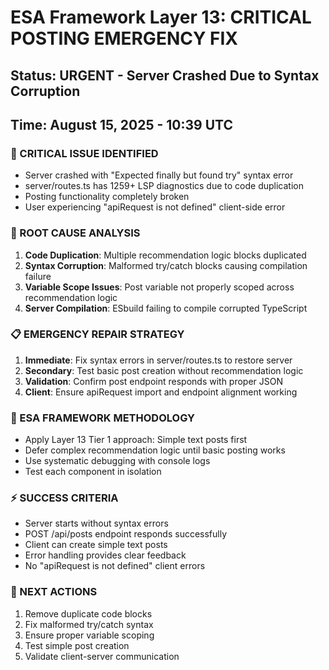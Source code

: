 # ESA Framework Layer 13: CRITICAL POSTING EMERGENCY FIX
## Status: URGENT - Server Crashed Due to Syntax Corruption
## Time: August 15, 2025 - 10:39 UTC

### 🚨 CRITICAL ISSUE IDENTIFIED
- Server crashed with "Expected finally but found try" syntax error
- server/routes.ts has 1259+ LSP diagnostics due to code duplication
- Posting functionality completely broken
- User experiencing "apiRequest is not defined" client-side error

### 🎯 ROOT CAUSE ANALYSIS
1. **Code Duplication**: Multiple recommendation logic blocks duplicated
2. **Syntax Corruption**: Malformed try/catch blocks causing compilation failure
3. **Variable Scope Issues**: Post variable not properly scoped across recommendation logic
4. **Server Compilation**: ESbuild failing to compile corrupted TypeScript

### 📋 EMERGENCY REPAIR STRATEGY
1. **Immediate**: Fix syntax errors in server/routes.ts to restore server
2. **Secondary**: Test basic post creation without recommendation logic
3. **Validation**: Confirm post endpoint responds with proper JSON
4. **Client**: Ensure apiRequest import and endpoint alignment working

### 🔧 ESA FRAMEWORK METHODOLOGY
- Apply Layer 13 Tier 1 approach: Simple text posts first
- Defer complex recommendation logic until basic posting works
- Use systematic debugging with console logs
- Test each component in isolation

### ⚡ SUCCESS CRITERIA
- Server starts without syntax errors
- POST /api/posts endpoint responds successfully 
- Client can create simple text posts
- Error handling provides clear feedback
- No "apiRequest is not defined" client errors

### 🎯 NEXT ACTIONS
1. Remove duplicate code blocks
2. Fix malformed try/catch syntax
3. Ensure proper variable scoping
4. Test simple post creation
5. Validate client-server communication